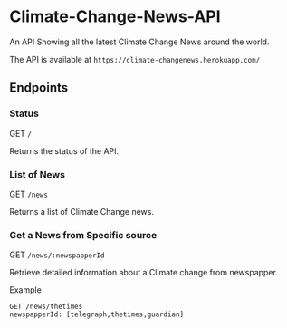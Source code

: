 # Climate-Change-News-API
An API Showing all the latest Climate Change News around the world.

The API is available at `https://climate-changenews.herokuapp.com/`

## Endpoints ##

### Status ###

GET `/`

Returns the status of the API.

### List of News ###

GET `/news`

Returns a list of Climate Change news.


### Get a News from Specific source ###

GET `/news/:newspapperId`

Retrieve detailed information about a Climate change from newspapper.

Example
```
GET /news/thetimes
newspapperId: [telegraph,thetimes,guardian]
```
